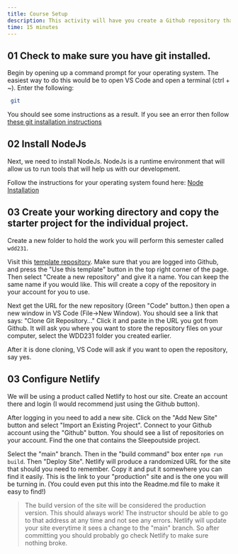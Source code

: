 ```yaml
---
title: Course Setup
description: This activity will have you create a Github repository that will be used to keep track of the code we write, and be used for hosting our pages as well.
time: 15 minutes
---
```


## **01** Check to make sure you have git installed.

Begin by opening up a command prompt for your operating system. The easiest way to do this would be to open VS Code and open a terminal (ctrl + ~). Enter the following:

```bash
 git
```

You should see some instructions as a result. If you see an error then follow [these git installation instructions](https://byui-cit.github.io/learning-modules/modules/general/hosting-git-gihub/ponder1/)

## **02** Install NodeJs

Next, we need to install NodeJs. NodeJs is a runtime environment that will allow us to run tools that will help us with our development.

Follow the instructions for your operating system found here: [Node Installation](https://byui-cit.github.io/learning-modules/modules/general/node-installation/)

## **03** Create your working directory and copy the starter project for the individual project.

Create a new folder to hold the work you will perform this semester called `wdd231`. 

Visit this [template repository](https://github.com/matkat99/nps). Make sure that you are logged into Github, and press the "Use this template" button in the top right corner of the page. Then select "Create a new repository" and give it a name. You can keep the same name if you would like. This will create a copy of the repository in your account for you to use.

Next get the URL for the new repository (Green "Code" button.) then open a new window in VS Code (File->New Window). You should see a link that says: "Clone Git Repository..." Click it and paste in the URL you got from Github. It will ask you where you want to store the repository files on your computer, select the WDD231 folder you created earlier.

After it is done cloning, VS Code will ask if you want to open the repository, say yes.

## **03** Configure Netlify

 We will be using a product called Netlify to host our site. Create an account there and login (I would recommend just using the Github button).

 After logging in you need to add a new site. Click on the "Add New Site" button and select "Import an Existing Project". Connect to your Github account using the "Github" button. You should see a list of repositories on your account. Find the one that contains the Sleepoutside project.

 Select the "main" branch. Then in the "build command" box enter `npm run build`. Then "Deploy Site". Netlify will produce a randomized URL for the site that should you need to remember. Copy it and put it somewhere you can find it easily. This is the link to your "production" site and is the one you will be turning in. (You could even put this into the Readme.md file to make it easy to find!)

> The build version of the site will be considered the production version. This should always work! The instructor should be able to go to that address at any time and not see any errors. Netlify will update your site everytime it sees a change to the "main" branch. So after committing you should probably go check Netlify to make sure nothing broke.
